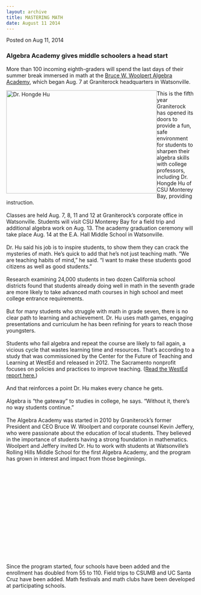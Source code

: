 ```yaml
---
layout: archive
title: MASTERING MATH
date: August 11 2014
---
```





<span class="date">Posted on Aug 11, 2014    </span>
<h3>Algebra Academy gives middle schoolers a head start</h3>
<p>More than 100 incoming eighth-graders will spend the last days
of their summer break immersed in math at the <a href="http://www.algebraacademy.net" rel="nofollow">Bruce W. Woolpert
Algebra Academy</a>, which began Aug. 7 at Graniterock headquarters
in Watsonville.</p>
<p><img alt="Dr. Hongde Hu" src="http://news.csumb.edu/sites/default/files/65/attachments/news/images/hongde_hu_small_2.jpg" style="width:400px; height:274px; float:left">This is the fifth
year Graniterock has opened its doors to provide a fun, safe
environment for students to sharpen their algebra skills with
college professors, including Dr. Hongde Hu of CSU Monterey Bay,
providing instruction.<br>
<br>
Classes are held Aug. 7, 8, 11 and 12 at Graniterock&#x2019;s corporate
office in Watsonville. Students will visit CSU Monterey Bay for a
field trip and additional algebra work on Aug. 13. The academy
graduation ceremony will take place Aug. 14 at the E.A. Hall Middle
School in Watsonville.<br>
<br>
Dr. Hu said his job is to inspire students, to show them they can
crack the mysteries of math. He&#x2019;s quick to add that he&#x2019;s not just
teaching math. &#x201C;We are teaching habits of mind,&#x201D; he said. &#x201C;I want
to make these students good citizens as well as good
students.&#x201D;<br>
<br>
Research examining 24,000 students in two dozen California school
districts found that students already doing well in math in the
seventh grade are more likely to take advanced math courses in high
school and meet college entrance requirements.<br>
<br>
But for many students who struggle with math in grade seven, there
is no clear path to learning and achievement. Dr. Hu uses math
games, engaging presentations and curriculum he has been refining
for years to reach those youngsters.<br>
<br>
Students who fail algebra and repeat the course are likely to fail
again, a vicious cycle that wastes learning time and resources.
That&#x2019;s according to a study that was commissioned by the Center for
the Future of Teaching and Learning at WestEd and released in 2012.
The Sacramento nonprofit focuses on policies and practices to
improve teaching. (<a href="http://www.cftl.org/documents/2012/CFTL_MathPatterns_Main_Report.pdf" rel="nofollow">Read the WestEd report here.</a>)&#xA0;<br>
<br>
And that reinforces a point Dr. Hu makes every chance he
gets.<br>
<br>
Algebra is &#x201C;the gateway&#x201D; to studies in college, he says. &#x201C;Without
it, there&#x2019;s no way students continue.&#x201D;<br>
<br>
The Algebra Academy was started in 2010 by Graniterock&#x2019;s former
President and CEO Bruce W. Woolpert and corporate counsel Kevin
Jeffery, who were passionate about the education of local students.
They believed in the importance of students having a strong
foundation in mathematics. Woolpert and Jeffery invited Dr. Hu to
work with students at Watsonville&#x2019;s Rolling Hills Middle School for
the first Algebra Academy, and the program has grown in interest
and impact from those beginnings.</br></br></br></br></br></br></br></br></br></br></br></br></br></br></br></br></img></p>
<p>Since the program started, four schools have been added and the
enrollment has doubled from 55 to 110. Field trips to CSUMB and UC
Santa Cruz have been added. Math festivals and math clubs have been
developed at participating schools.<br>
&#xA0;</br></p>





